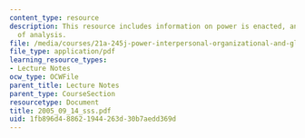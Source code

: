 ```yaml
---
content_type: resource
description: This resource includes information on power is enacted, and three levels
  of analysis.
file: /media/courses/21a-245j-power-interpersonal-organizational-and-global-dimensions-fall-2005/1fb896d488621944263d30b7aedd369d_2005_09_14_sss.pdf
file_type: application/pdf
learning_resource_types:
- Lecture Notes
ocw_type: OCWFile
parent_title: Lecture Notes
parent_type: CourseSection
resourcetype: Document
title: 2005_09_14_sss.pdf
uid: 1fb896d4-8862-1944-263d-30b7aedd369d
---
```

